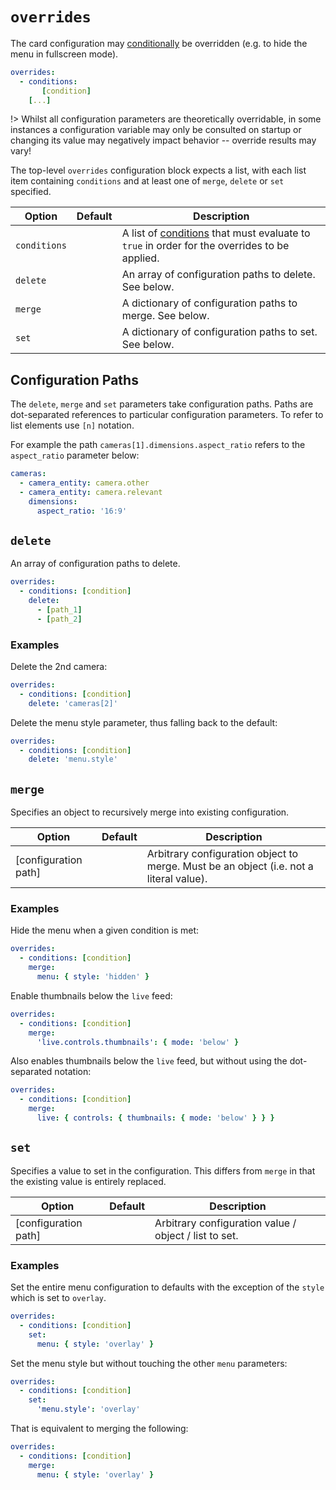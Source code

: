 # `overrides`

The card configuration may [conditionally](conditions.md) be overridden (e.g. to
hide the menu in fullscreen mode).

```yaml
overrides:
  - conditions:
       [condition]
    [...]
```

!> Whilst all configuration parameters are theoretically overridable, in some instances a configuration variable may only be consulted on startup or changing its value may negatively impact behavior -- override results may vary!

The top-level `overrides` configuration block expects a list, with each list
item containing `conditions` and at least one of `merge`, `delete` or `set` specified.

| Option       | Default | Description                                                                                                  |
| ------------ | ------- | ------------------------------------------------------------------------------------------------------------ |
| `conditions` |         | A list of [conditions](conditions.md) that must evaluate to `true` in order for the overrides to be applied. |
| `delete`     |         | An array of configuration paths to delete. See below.                                                        |
| `merge`      |         | A dictionary of configuration paths to merge. See below.                                                     |
| `set`        |         | A dictionary of configuration paths to set. See below.                                                       |

## Configuration Paths

The `delete`, `merge` and `set` parameters take configuration paths. Paths are dot-separated references to particular configuration parameters. To refer to list elements use `[n]` notation.

For example the path `cameras[1].dimensions.aspect_ratio` refers to the `aspect_ratio` parameter below:

```yaml
cameras:
  - camera_entity: camera.other
  - camera_entity: camera.relevant
    dimensions:
      aspect_ratio: '16:9'
```

## `delete`

An array of configuration paths to delete.

```yaml
overrides:
  - conditions: [condition]
    delete:
      - [path_1]
      - [path_2]
```

### Examples

Delete the 2nd camera:

```yaml
overrides:
  - conditions: [condition]
    delete: 'cameras[2]'
```

Delete the menu style parameter, thus falling back to the default:

```yaml
overrides:
  - conditions: [condition]
    delete: 'menu.style'
```

## `merge`

Specifies an object to recursively merge into existing configuration.

| Option               | Default | Description                                                                            |
| -------------------- | ------- | -------------------------------------------------------------------------------------- |
| [configuration path] |         | Arbitrary configuration object to merge. Must be an object (i.e. not a literal value). |

### Examples

Hide the menu when a given condition is met:

```yaml
overrides:
  - conditions: [condition]
    merge:
      menu: { style: 'hidden' }
```

Enable thumbnails below the `live` feed:

```yaml
overrides:
  - conditions: [condition]
    merge:
      'live.controls.thumbnails': { mode: 'below' }
```

Also enables thumbnails below the `live` feed, but without using the dot-separated notation:

```yaml
overrides:
  - conditions: [condition]
    merge:
      live: { controls: { thumbnails: { mode: 'below' } } }
```

## `set`

Specifies a value to set in the configuration. This differs from `merge` in that the existing value is entirely replaced.

| Option               | Default | Description                                           |
| -------------------- | ------- | ----------------------------------------------------- |
| [configuration path] |         | Arbitrary configuration value / object / list to set. |

### Examples

Set the entire menu configuration to defaults with the exception of the `style` which is set to `overlay`.

```yaml
overrides:
  - conditions: [condition]
    set:
      menu: { style: 'overlay' }
```

Set the menu style but without touching the other `menu` parameters:

```yaml
overrides:
  - conditions: [condition]
    set:
      'menu.style': 'overlay'
```

That is equivalent to merging the following:

```yaml
overrides:
  - conditions: [condition]
    merge:
      menu: { style: 'overlay' }
```
